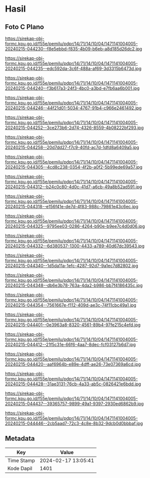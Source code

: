 # Hasil

## Foto C Plano

https://sirekap-obj-formc.kpu.go.id/f55e/pemilu/pdpr/14/71/14/10/04/1471141004005-20240215-044230--f8e5ebbd-f835-4b09-b6eb-a8d185d26dc2.jpg

https://sirekap-obj-formc.kpu.go.id/f55e/pemilu/pdpr/14/71/14/10/04/1471141004005-20240215-044235--edc592da-3c6f-488a-af69-3d3315b6473d.jpg

https://sirekap-obj-formc.kpu.go.id/f55e/pemilu/pdpr/14/71/14/10/04/1471141004005-20240215-044240--f3b617a3-24f3-4bc0-a3bd-e7fb6aa6b001.jpg

https://sirekap-obj-formc.kpu.go.id/f55e/pemilu/pdpr/14/71/14/10/04/1471141004005-20240215-044246--44f21d01-5034-4767-91b4-c966e2461492.jpg

https://sirekap-obj-formc.kpu.go.id/f55e/pemilu/pdpr/14/71/14/10/04/1471141004005-20240215-044252--3ce273b6-2d74-4326-8559-4b08222bf293.jpg

https://sirekap-obj-formc.kpu.go.id/f55e/pemilu/pdpr/14/71/14/10/04/1471141004005-20240215-044258--20d7dd27-f7c9-40fd-ac7d-1dfd8a6409a5.jpg

https://sirekap-obj-formc.kpu.go.id/f55e/pemilu/pdpr/14/71/14/10/04/1471141004005-20240215-044305--4cd8c238-0354-4f2b-a0f2-5b99ede69a57.jpg

https://sirekap-obj-formc.kpu.go.id/f55e/pemilu/pdpr/14/71/14/10/04/1471141004005-20240215-044312--b24c0c80-4d0c-41d7-a6cb-49a8b52ad591.jpg

https://sirekap-obj-formc.kpu.go.id/f55e/pemilu/pdpr/14/71/14/10/04/1471141004005-20240215-044318--e156f41e-de7d-4f83-988c-79861e43c6ec.jpg

https://sirekap-obj-formc.kpu.go.id/f55e/pemilu/pdpr/14/71/14/10/04/1471141004005-20240215-044325--9795ee03-0286-4264-b90e-b9ee7c4d0d06.jpg

https://sirekap-obj-formc.kpu.go.id/f55e/pemilu/pdpr/14/71/14/10/04/1471141004005-20240215-044332--6d380537-1300-4433-a789-40d67dc39543.jpg

https://sirekap-obj-formc.kpu.go.id/f55e/pemilu/pdpr/14/71/14/10/04/1471141004005-20240215-044340--1d5da11a-1efc-4287-92d7-9a1ec7d82802.jpg

https://sirekap-obj-formc.kpu.go.id/f55e/pemilu/pdpr/14/71/14/10/04/1471141004005-20240215-044348--db6e3b78-763a-4da2-b986-bb7f4186435c.jpg

https://sirekap-obj-formc.kpu.go.id/f55e/pemilu/pdpr/14/71/14/10/04/1471141004005-20240215-044354--7561667e-f112-409d-ae3c-74f11cbc49a1.jpg

https://sirekap-obj-formc.kpu.go.id/f55e/pemilu/pdpr/14/71/14/10/04/1471141004005-20240215-044401--0e3963a8-8320-4561-89b4-97fe215c4efd.jpg

https://sirekap-obj-formc.kpu.go.id/f55e/pemilu/pdpr/14/71/14/10/04/1471141004005-20240215-044412--21f5c31e-66f6-4aa7-8dec-fcf03127b6d7.jpg

https://sirekap-obj-formc.kpu.go.id/f55e/pemilu/pdpr/14/71/14/10/04/1471141004005-20240215-044420--aaf6964b-e89e-4dff-ae26-73e07369a6cd.jpg

https://sirekap-obj-formc.kpu.go.id/f55e/pemilu/pdpr/14/71/14/10/04/1471141004005-20240215-044428--31ae3131-76cb-4a33-ab5c-0826421e6bdd.jpg

https://sirekap-obj-formc.kpu.go.id/f55e/pemilu/pdpr/14/71/14/10/04/1471141004005-20240215-044437--39365757-9899-49a1-9397-2930ed6862b9.jpg

https://sirekap-obj-formc.kpu.go.id/f55e/pemilu/pdpr/14/71/14/10/04/1471141004005-20240215-044446--2cb5aad7-72c3-4c8e-8b32-9dcb0d0bbbaf.jpg


## Metadata

| Key        | Value               |
| ---------- | ------------------- |
| Time Stamp | 2024-02-17 13:05:41 |
| Kode Dapil | 1401                |




